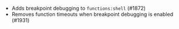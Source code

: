 *  Adds breakpoint debugging to `functions:shell` (#1872)
*  Removes function timeouts when breakpoint debugging is enabled (#1931)
